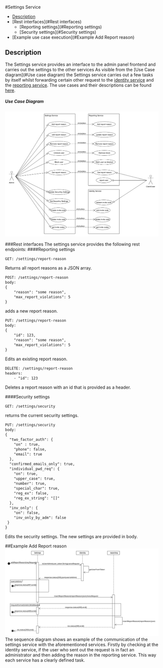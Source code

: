#Settings Service
- [Description](#description)
- [Rest interfaces](#Rest interfaces)  
    - [Reporting settings](#Reporting settings)  
    - [Security settings](#Security settings)
- [Example use case execution](#Example Add Report reason)

## Description
The Settings service provides an interface to the admin panel frontend and carries out the settings to the other services
As visible from the [Use Case diagram](#Use case diagram) the Settings service carries out a few tasks by itself whilst forwarding certain other request to the [identity service](identity-service.md) and the [reporting service](reporting.md).
The use cases and their descriptions can be found [here](../../usecases/index-admin.md).
##### Use Case Diagram
![UseCaseDiagram](../../usecases/UseCaseDiagramAdminPanel.png)

###Rest interfaces
The settings service provides the following rest endpoints:
####Reporting settings
```
GET: /settings/report-reason
```
Returns all report reasons as a JSON array.  

```
POST: /settings/report-reason
body:
{
    "reason": "some reason",
    "max_report_violations": 5
}
```
adds a new report reason.

```
PUT: /settings/report-reason
body:
{
    "id": 123,
    "reason": "some reason",
    "max_report_violations": 5
}
```
Edits an existing report reason.


```
DELETE: /settings/report-reason
headers:
    - "id": 123
```
Deletes a report reason with an id that is provided as a header.

####Security settings
```
GET: /settings/security
```
returns the current security settings.

```
PUT: /settings/security
body:
{
  "two_factor_auth": {
    "on" : true,
    "phone": false,
    "email": true
  },
  "confirmed_emails_only": true,
  "individual_pwd_req": {
    "on": true,
    "upper_case": true,
    "number": true,
    "special_char": true,
    "reg_ex": false,
    "reg_ex_string": "[]"
  },
  "inv_only": {
    "on": false,
    "inv_only_by_adm": false
 }
}
```
Edits the security settings. The new settings are provided in body.

##Example Add Report reason
![Sequence Diagram](SequenceDiagram_AddReportReason.svg)
The sequence diagram shows an example of the communication of the settings service with the aforementioned services.
Firstly by checking at the identity service, if the user who sent out the request is in fact an administrator and then adding the reason in the reporting service.
This way each service has a clearly defined task.
